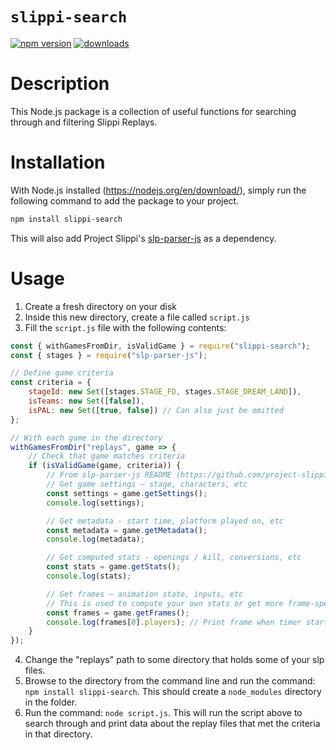 # `slippi-search`

[![npm version](http://img.shields.io/npm/v/slippi-search.svg?style=flat)](https://npmjs.org/package/slippi-search "View this project on npm")
[![downloads](http://img.shields.io/npm/dt/slippi-search.svg?style=flat)](https://npmjs.org/package/slippi-search)

# Description

This Node.js package is a collection of useful functions for searching through and filtering Slippi Replays.

# Installation

With Node.js installed (https://nodejs.org/en/download/), simply run the following command to add the package to your project.

```bash
npm install slippi-search
```

This will also add Project Slippi's <a href="https://github.com/project-slippi/slp-parser-js">slp-parser-js</a> as a dependency.

# Usage

1. Create a fresh directory on your disk
2. Inside this new directory, create a file called `script.js`
3. Fill the `script.js` file with the following contents:

```js
const { withGamesFromDir, isValidGame } = require("slippi-search");
const { stages } = require("slp-parser-js");

// Define game criteria
const criteria = {
    stageId: new Set([stages.STAGE_FD, stages.STAGE_DREAM_LAND]),
    isTeams: new Set([false]),
    isPAL: new Set([true, false]) // Can also just be omitted
};

// With each game in the directory
withGamesFromDir("replays", game => {
    // Check that game matches criteria
    if (isValidGame(game, criteria)) {
        // From slp-parser-js README (https://github.com/project-slippi/slp-parser-js)
        // Get game settings – stage, characters, etc
        const settings = game.getSettings();
        console.log(settings);

        // Get metadata - start time, platform played on, etc
        const metadata = game.getMetadata();
        console.log(metadata);

        // Get computed stats - openings / kill, conversions, etc
        const stats = game.getStats();
        console.log(stats);

        // Get frames – animation state, inputs, etc
        // This is used to compute your own stats or get more frame-specific info (advanced)
        const frames = game.getFrames();
        console.log(frames[0].players); // Print frame when timer starts counting down
    }
});
```

4. Change the "replays" path to some directory that holds some of your slp files.
5. Browse to the directory from the command line and run the command: `npm install slippi-search`. This should create a `node_modules` directory in the folder.
6. Run the command: `node script.js`. This will run the script above to search through and print data about the replay files that met the criteria in that directory.
